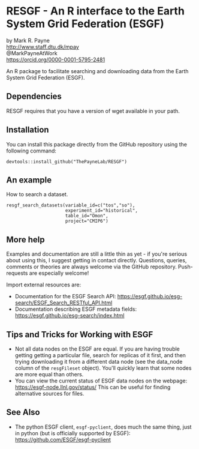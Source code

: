 # RESGF - An R interface to the Earth System Grid Federation (ESGF)

by Mark R. Payne<br>
http://www.staff.dtu.dk/mpay <br>
@MarkPayneAtWork<br>
https://orcid.org/0000-0001-5795-2481

An R package to facilitate searching and downloading data from the Earth System Grid Federation (ESGF).

## Dependencies
RESGF requires that you have a version of wget available in your path.

## Installation

You can install this package directly from the GitHub repository using the following command:

```{R}
devtools::install_github("ThePayneLab/RESGF")
```

## An example

How to search a dataset.

```{R}
resgf_search_datasets(variable_id=c("tos","so"),
                      experiment_id="historical",
                      table_id="Omon",
                      project="CMIP6")
```


## More help

Examples and documentation are still a little thin as yet - if you're serious about using this, I suggest getting in contact directly. Questions, queries, comments or theories are always welcome via the GitHub repository. Push-requests are especially welcome!

Import external resources are:
* Documentation for the ESGF Search API: https://esgf.github.io/esg-search/ESGF_Search_RESTful_API.html
* Documentation describing ESGF metadata fields: https://esgf.github.io/esg-search/index.html 

## Tips and Tricks for Working with ESGF 

* Not all data nodes on the ESGF are equal. If you are having trouble getting getting a particular file, search for replicas of it first, and then trying downloading it from a different data node (see the data_node column of the `resgFileset` object). You'll quickly learn that some nodes are more equal than others. 
* You can view the current status of ESGF data nodes on the webpage: https://esgf-node.llnl.gov/status/ This can be useful for finding alternative sources for files.

## See Also
* The python ESGF client, `esgf-pyclient`, does much the same thing, just in python (but is officially supported by ESGF):  https://github.com/ESGF/esgf-pyclient 